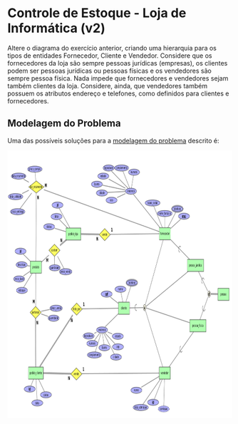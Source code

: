 # Controle de Estoque - Loja de Informática (v2)

Altere o diagrama do exercício anterior, criando uma hierarquia para os tipos de entidades Fornecedor, Cliente e Vendedor. Considere que os fornecedores da loja são sempre pessoas jurídicas (empresas), os clientes podem ser pessoas jurídicas ou pessoas físicas e os vendedores são sempre pessoa física. Nada impede que fornecedores e vendedores sejam também clientes da loja. Considere, ainda, que vendedores também possuem os atributos endereço e telefones, como definidos para clientes e fornecedores.

## Modelagem do Problema

Uma das possíveis soluções para a [modelagem do problema](info2.xml) descrito é:

<p align="center">
    <img src="./info2.png" width="900px" height="600px">
</p>